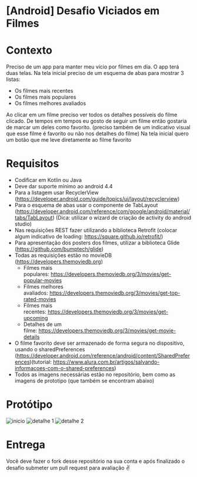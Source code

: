 # [Android] Desafio Viciados em Filmes

# Contexto
Preciso de um app para manter meu vício por filmes em dia. O app terá duas telas. Na tela inicial preciso de um esquema de abas para mostrar 3 listas:
* Os filmes mais recentes
* Os filmes mais populares
* Os filmes melhores avaliados

Ao clicar em um filme preciso ver todos os detalhes possíveis do filme clicado. De tempos em tempos eu gosto de seguir um filme então gostaria de marcar um deles como favorito. (preciso também de um indicativo visual que esse filme é favorito ou não nos detalhes do filme) Na tela inicial quero um botão que me leve diretamente ao filme favorito

# Requisitos
* Codificar em Kotlin ou Java
* Deve dar suporte mínimo ao android 4.4
* Para a listagem usar RecyclerView (https://developer.android.com/guide/topics/ui/layout/recyclerview) 
* Para o esquema de abas usar o componente de TabLayout (https://developer.android.com/reference/com/google/android/material/tabs/TabLayout)  (Dica: utilizar o wizard de criação de activity do android studio)
* Nas requisições REST fazer utilizando a biblioteca Retrofit (colocar algum indicativo de loading: https://square.github.io/retrofit/)
* Para apresentação dos posters dos filmes, utilizar a biblioteca Glide (https://github.com/bumptech/glide)
* Todas as requisições estão no movieDB (https://developers.themoviedb.org)
    * Filmes mais populares: https://developers.themoviedb.org/3/movies/get-popular-movies
    * Filmes melhores avaliados: https://developers.themoviedb.org/3/movies/get-top-rated-movies
    * Filmes mais recentes: https://developers.themoviedb.org/3/movies/get-upcoming
    * Detalhes de um filme: https://developers.themoviedb.org/3/movies/get-movie-details
* O filme favorito deve ser armazenado de forma segura no dispositivo, usando o sharedPreferences (https://developer.android.com/reference/android/content/SharedPreferences)(tutorial: https://www.alura.com.br/artigos/salvando-informacoes-com-o-shared-preferences)
* Todos as imagens necessárias estão no repositório, bem como as imagens de prototipo (que também se encontram abaixo)
 
# Protótipo
![inicio](https://github.com/solutisfsw/desafiofilmesandroid/blob/master/screenshots/desafio_inicio.png)
![detalhe 1](https://github.com/solutisfsw/desafiofilmesandroid/blob/master/screenshots/desafio_detalhes1.png)
![detalhe 2](https://github.com/solutisfsw/desafiofilmesandroid/blob/master/screenshots/desafio_detalhes2.png)

# Entrega
Você deve fazer o fork desse repositório na sua conta e após finalizado o desafio submeter um pull request para avaliação :v:
